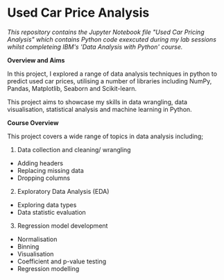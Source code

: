 # Used Car Price Analysis
_This repository contains the Jupyter Notebook file "Used Car Pricing Analysis" which contains Python code exexcuted during my lab sessions whilst completeing IBM's 'Data Analysis with Python' course._

**Overview and Aims**

In this project, I explored a range of data analysis techniques in python to predict used car prices, utilising a number of libraries including NumPy, Pandas, Matplotlib, Seaborn and Scikit-learn.

This project aims to showcase my skills in data wrangling, data visualisation, statistical analysis and machine learning in Python.


**Course Overview**

This project covers a wide range of topics in data analysis including;
1. Data collection and cleaning/ wrangling
- Adding headers
- Replacing missing data
- Dropping columns
  
2. Exploratory Data Analysis (EDA)
- Exploring data types
- Data statistic evaluation

3. Regression model development
- Normalisation
- Binning
- Visualisation
- Coefficient and p-value testing
- Regression modelling
